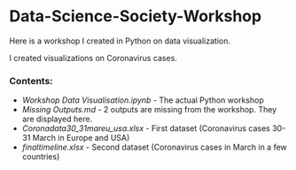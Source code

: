 # Data-Science-Society-Workshop

Here is a workshop I created in Python on data visualization. 

I created visualizations on Coronavirus cases.

### Contents:

* *Workshop Data Visualisation.ipynb* - The actual Python workshop
* *Missing Outputs.md* - 2 outputs are missing from the workshop. They are displayed here. 
* *Coronadata30_31mareu_usa.xlsx* - First dataset (Coronavirus cases 30-31 March in Europe and USA)
* *finaltimeline.xlsx* - Second dataset (Coronavirus cases in March in a few countries)
